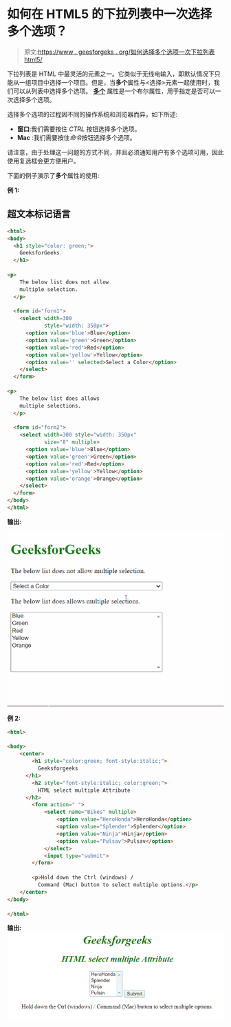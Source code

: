 # 如何在 HTML5 的下拉列表中一次选择多个选项？

> 原文:[https://www . geesforgeks . org/如何选择多个选项一次下拉列表 html5/](https://www.geeksforgeeks.org/how-to-select-multiple-options-at-once-in-dropdown-list-in-html5/)

下拉列表是 HTML 中最灵活的元素之一。它类似于无线电输入，即默认情况下只能从一组项目中选择一个项目。但是，当**多个**属性与<选择>元素一起使用时，我们可以从列表中选择多个选项。 **[多个](https://www.geeksforgeeks.org/html-select-multiple-attribute/)** 属性是一个布尔属性，用于指定是否可以一次选择多个选项。

选择多个选项的过程因不同的操作系统和浏览器而异，如下所述:

*   **窗口**:我们需要按住 *CTRL* 按钮选择多个选项。
*   **Mac** :我们需要按住*命令*按钮选择多个选项。

请注意，由于处理这一问题的方式不同，并且必须通知用户有多个选项可用，因此使用复选框会更方便用户。

下面的例子演示了**多个**属性的使用:

**例 1:**

## 超文本标记语言

```html
<html>
<body>
  <h1 style="color: green;">
    GeeksforGeeks
  </h1>

<p>
    The below list does not allow 
    multiple selection.
  </p>

  <form id="form1">
    <select width=300 
            style="width: 350px">
      <option value='blue'>Blue</option>
      <option value='green'>Green</option>
      <option value='red'>Red</option>
      <option value='yellow'>Yellow</option>
      <option value='' selected>Select a Color</option>
    </select>
  </form>

<p>
    The below list does allows
    multiple selections.
  </p>

  <form id="form2">
    <select width=300 style="width: 350px"
            size="8" multiple>
      <option value='blue'>Blue</option>
      <option value='green'>Green</option>
      <option value='red'>Red</option>
      <option value='yellow'>Yellow</option>
      <option value='orange'>Orange</option>
    </select>
  </form>
</body>
</html>
```

**输出:**

![](img/93059b299c3589a60dee121a4bf445d4.png)

**例 2:**

```html
<html>

<body>
    <center>
        <h1 style="color:green; font-style:italic;">
          Geeksforgeeks
      </h1>
        <h2 style="font-style:italic; color:green;">
          HTML select multiple Attribute
      </h2>
        <form action=" ">
            <select name="Bikes" multiple>
                <option value="HeroHonda">HeroHonda</option>
                <option value="Splender">Splender</option>
                <option value="Ninja">Ninja</option>
                <option value="Pulsav">Pulsav</option>
            </select>
            <input type="submit">
        </form>

        <p>Hold down the Ctrl (windows) / 
          Command (Mac) button to select multiple options.</p>
    </center>
</body>

</html>
```

**输出:**
![](img/9403399cd4c0a6bac038d802b0c0d161.png)